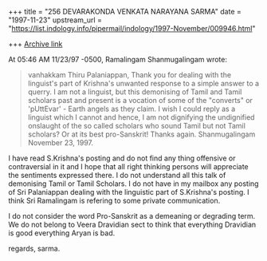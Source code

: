 +++
title = "256 DEVARAKONDA VENKATA NARAYANA SARMA"
date = "1997-11-23"
upstream_url = "https://list.indology.info/pipermail/indology/1997-November/009946.html"

+++
[Archive link](https://list.indology.info/pipermail/indology/1997-November/009946.html)

At 05:46 AM 11/23/97 -0500, Ramalingam Shanmugalingam wrote:
>vanhakkam Thiru Palaniappan,
>      Thank you for dealing with the linguist's part of Krishna's unwanted
>response to a simple answer to a querry. I am not a linguist, but this
>demonising of Tamil and Tamil  scholars past and present is a vocation of
>some of the "converts" or 'pUttEvar' - Earth angels as they claim. I wish I
>could reply as a linguist which I cannot and hence, I am not dignifying the
>undignified onslaught of the so called scholars who sound Tamil but not Tamil
>scholars? Or at its best pro-Sanskrit! Thanks again. Shanmugalingam November
>23, 1997.
>
>

I have read S.Krishna's posting and do not find any thing offensive or
contraversial in it and I hope that all right thinking persons will
appreciate the sentiments expressed there. I do not understand all this talk
of demonising Tamil or Tamil Scholars. I do not have in my mailbox any
posting of Sri Palaniappan dealing with the linguistic part of S.Krishna's
posting. I think Sri Ramalingam is refering to some private communication.

I do not consider the word Pro-Sanskrit as a demeaning or degrading term.
We do not belong to Veera Dravidian sect to think that everything
Dravidian is good everything Aryan is bad.

regards,
sarma.



